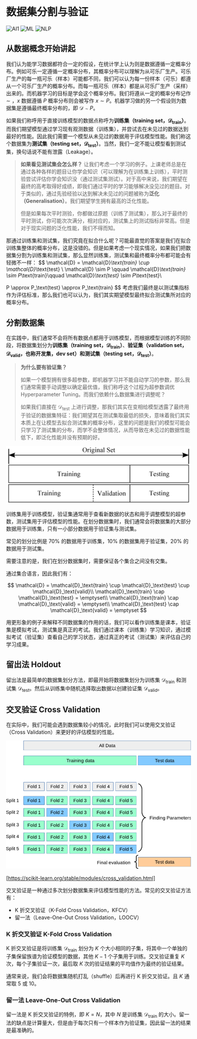# 数据集分割与验证

![AI1](https://img.shields.io/badge/LC-Artificial%20Inteligence%201-blue)
![ML](https://img.shields.io/badge/LH-Machine%20Learning-red)
![NLP](https://img.shields.io/badge/LH-Natural%20Language%20Processing-red)

## 从数据概念开始讲起

我们认为能学习数据都符合一定的假设，在统计学上认为则是数据遵循一定概率分布。例如可乐一定遵循一定概率分布，其概率分布可以理解为从可乐厂生产。可乐厂生产的每一瓶可乐（样本）可能都不同，我们可以认为每一份样本（可乐）都遵从一个可乐厂生产的概率分布。而每一瓶可乐（样本）都是从可乐厂生产（采样）出来的。而机器学习的目标是学会这个概率分布。我们将遵从一定的概率分布记作 $\sim$ ，$x$ 数据遵循 $P$ 概率分布则会被写作 $x \sim P$。机器学习做的另一个假设则为数据集是遵循最终概率分布的，即 $\mathcal{D} \sim P$​。

如果我们称呼用于直接训练模型的数据点称呼为**训练集（training set，$\mathcal{D}_\text{train}$）**。而我们期望模型通过学习现有观测数据（训练集），并尝试去在未见过的数据达到最好的性能。因此我们需要一个模型从未见过的数据用于评估模型性能。我们称这个数据集为**测试集（testing set，$\mathcal{D}_\text{test}$​​）**。当然，我们一定不能让模型看到测试集，换句话说不能有泄露（Leakage）。

> **如果看见测试集会怎么样？**
> 让我们考虑一个学习的例子。上课老师总是在通过各种各样的题目让你学会知识（可以理解为在训练集上训练），平时测验尝试评估你学会知识没（通过测试集测试）。对于高中来说，我们期望在最终的高考取得好成绩，即我们通过平时的学习能够解决没见过的题目。对于类似的，通过先验经验以达到解决未见过的问题被称为**泛化（Generalisation）**。我们期望学生拥有最高的泛化性能。
>
> 但是如果每次平时测验，你都做过原题（训练了测试集），那么对于最终的平时测试，你可能次次满分，相对应的，测试集上的测试指标非常高。但是对于现实问题的泛化性能，我们不得而知。

那通过训练集和测试集，我们究竟在拟合什么呢？可能最直觉的答案是我们在拟合训练集整体的概率分布，这是没错的。但是如果考虑一个现实情况，如果我们把数据集分割为训练集和测试集，那么显然训练集，测试集和最终概率分布都可能会有轻微不一样：
$$
\mathcal{D} = \mathcal{D}_\text{train} \cup \mathcal{D}_\text{test}
\\
\mathcal{D} \sim P
\qquad \mathcal{D}_\text{train}
\sim P_\text{train}\qquad
\mathcal{D}_\text{test} \sim P_\text{test}\\

P \approx P_\text{test} \approx P_\text{train}
$$
考虑我们最终是以测试集指标作为评估标准，那么我们也可以认为，我们其实期望模型最终拟合测试集所对应的概率分布。

## 分割数据集

在实践中，我们通常不会将所有数据点都用于训练模型，而根据模型训练的不同阶段，将数据集划分为**训练集（training set，$\mathcal{D}_\text{train}$）**、**验证集（validation set，$\mathcal{D}_\text{valid}$，也称开发集，dev set）**和**测试集（testing set，$\mathcal{D}_\text{test}$​）**。

> **为什么要有验证集？**
>
> 如果一个模型拥有很多超参数，即机器学习并不能自动学习的参数，那么我们通常需要手动调整以确定最优值，我们称呼这个过程为超参数调优 Hyperparameter Tuning。而我们依赖什么数据集进行调整呢？
>
> 如果我们直接在 $\mathcal{D}_\text{test}$ 上进行调整，那我们其实在变相给模型透露了最终用于验证的数据集特征：我们期望其在测试集取最低的损失，意味着我们其实本质上在让模型去拟合测试集的概率分布，这里的问题是我们的模型可能会只学习了测试集的分布，而学不会整体情况，从而导致在未见过的数据性能低下，即泛化性能并没有预期的好。

![](./img/split.png)



训练集用于训练模型，验证集通常用于查看新数据的状态和用于调整模型的超参数，测试集用于评估模型的性能。在划分数据集时，我们通常会将数据集的大部分数据用于训练集，只有一小部分数据用于验证集与测试集。

常见的划分比例是 70% 的数据用于训练集，10% 的数据集用于验证集，20% 的数据用于测试集。

需要注意的是，我们在划分数据集时，需要保证各个集合之间没有交集。

通过集合语言，因此我们有：

$$
\mathcal{D} = \mathcal{D}_\text{train} \cup \mathcal{D}_\text{test} \cup \mathcal{D}_\text{valid}\\
\mathcal{D}_\text{train} \cap \mathcal{D}_\text{test} = \emptyset\\
\mathcal{D}_\text{train} \cap \mathcal{D}_\text{valid} = \emptyset\\
\mathcal{D}_\text{test} \cap \mathcal{D}_\text{valid} = \emptyset
$$

用更形象的例子来解释不同数据集的作用的话，我们可以看作训练集是课本，验证集是模拟考试，测试集是真正的考试。我们通过课本（训练集）学习知识，通过模拟考试（验证集）查看自己的学习状态，通过真正的考试（测试集）来评估自己的学习成果。

## 留出法 Holdout

留出法是最简单的数据集划分方法，即最开始将数据集划分为训练集 $\mathcal{D}_\text{train}$ 和测试集 $\mathcal{D}_\text{test}$。然后从训练集中随机选择取出数据以创建验证集 $\mathcal{D}_\text{valid}$。

## 交叉验证 Cross Validation

在实际中，我们可能会遇到数据集较小的情况，此时我们可以使用交叉验证（Cross Validation）来更好的评估模型的性能。

![](./img/cross-valid.png)

[https://scikit-learn.org/stable/modules/cross_validation.html]

交叉验证是一种通过多次划分数据集来评估模型性能的方法。常见的交叉验证方法有：
- K 折交叉验证（K-Fold Cross Validation，KFCV）
- 留一法（Leave-One-Out Cross Validation，LOOCV）

### K 折交叉验证 K-Fold Cross Validation

K 折交叉验证是将训练集 $\mathcal{D}_\text{train}$ 划分为 $K$ 个大小相同的子集，将其中一个单独的子集保留族谱为验证模型的数据，其他 $K-1$ 个子集用于训练。交叉验证重复 $K$ 次，每个子集验证一次，最后取 $K$ 次的验证结果的平均值作为最终的验证结果。

通常来说，我们会将数据集随机打乱（shuffle）后再进行 K 折交叉验证。且 $K$ 通常取 5 或 10。

### 留一法 Leave-One-Out Cross Validation

留一法是 K 折交叉验证的特例，即 $K=N$，其中 $N$ 是训练集 $\mathcal{D}_\text{train}$ 的大小。留一法的缺点是计算量大，但是由于每次只有一个样本作为验证集，因此留一法的结果是最准确的。

